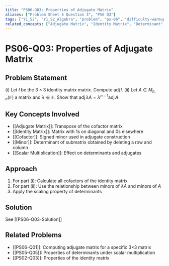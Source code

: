 ```yaml
---
title: "PS06-Q03: Properties of Adjugate Matrix"
aliases: ["Problem Sheet 6 Question 3", "PS6 Q3"]
tags: ["Y1_S2", "Y1_S2_Algebra", "problem", "ps-06", "difficulty-warmup"]
related_concepts: ["Adjugate Matrix", "Identity Matrix", "Determinant", "Cofactor", "Minor"]
---
```


# PS06-Q03: Properties of Adjugate Matrix

## Problem Statement
(i) Let $I$ be the $3 \times 3$ identity matrix matrix. Compute $\operatorname{adj} I$.
(ii) Let $A \in M_{n, n}(\mathbb{F})$ a matrix and $\lambda \in \mathbb{F}$. Show that $\operatorname{adj} \lambda A=\lambda^{n-1} \operatorname{adj} A$.

## Key Concepts Involved
- [[Adjugate Matrix]]: Transpose of the cofactor matrix
- [[Identity Matrix]]: Matrix with 1s on diagonal and 0s elsewhere
- [[Cofactor]]: Signed minor used in adjugate construction
- [[Minor]]: Determinant of submatrix obtained by deleting a row and column
- [[Scalar Multiplication]]: Effect on determinants and adjugates

## Approach
1. For part (i): Calculate all cofactors of the identity matrix
2. For part (ii): Use the relationship between minors of $\lambda A$ and minors of $A$
3. Apply the scaling property of determinants

## Solution
See [[PS06-Q03-Solution]]

## Related Problems
- [[PS06-Q01]]: Computing adjugate matrix for a specific 3×3 matrix
- [[PS05-Q05]]: Properties of determinants under scalar multiplication
- [[PS02-Q03]]: Properties of the identity matrix
